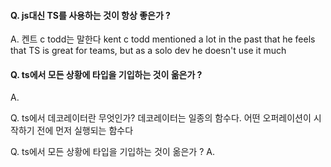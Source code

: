 #### Q. js대신 TS를 사용하는 것이 항상 좋은가 ?
A. 켄트 c todd는 말한다
kent c todd mentioned  a lot in the past that he feels that TS is great for teams, but as a solo dev he doesn't use it much

#### Q. ts에서 모든 상황에 타입을 기입하는 것이 옮은가 ?
A.


Q. ts에서 데코레이터란 무엇인가?
데코레이터는 일종의 함수다.
어떤 오퍼레이션이 시작하기 전에 먼저 실행되는 함수다

Q.  ts에서 모든 상황에 타입을 기입하는 것이 옮은가 ?
A. 
